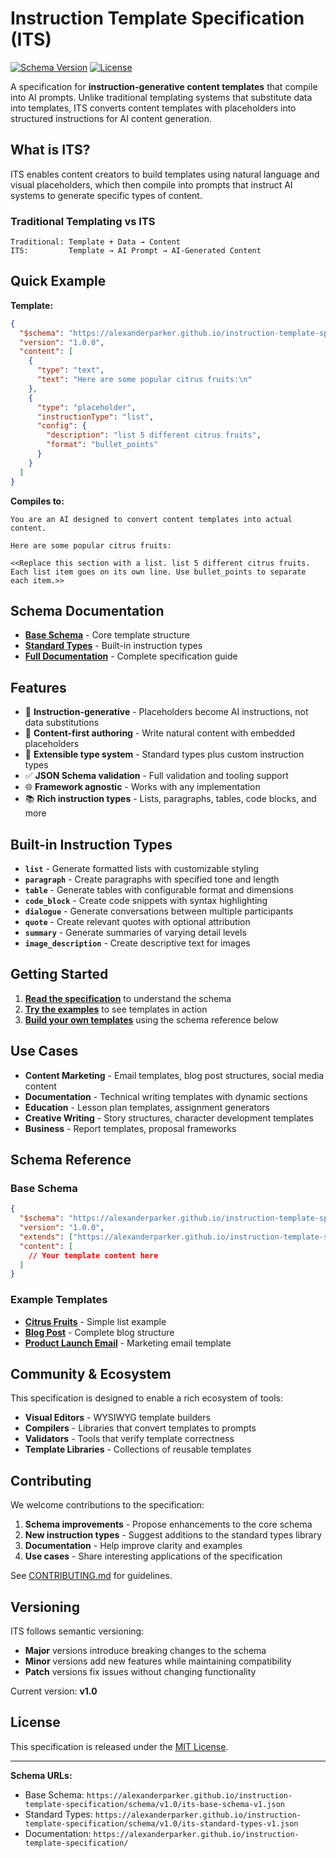 # Instruction Template Specification (ITS)

[![Schema Version](https://img.shields.io/badge/schema-v1.0-blue)](https://alexanderparker.github.io/instruction-template-specification/schema/v1.0/)
[![License](https://img.shields.io/badge/license-MIT-green)](LICENSE)

A specification for **instruction-generative content templates** that compile into AI prompts. Unlike traditional templating systems that substitute data into templates, ITS converts content templates with placeholders into structured instructions for AI content generation.

## What is ITS?

ITS enables content creators to build templates using natural language and visual placeholders, which then compile into prompts that instruct AI systems to generate specific types of content.

### Traditional Templating vs ITS

```
Traditional: Template + Data → Content
ITS:         Template → AI Prompt → AI-Generated Content
```

## Quick Example

**Template:**

```json
{
  "$schema": "https://alexanderparker.github.io/instruction-template-specification/schema/v1.0/its-base-schema-v1.json",
  "version": "1.0.0",
  "content": [
    {
      "type": "text",
      "text": "Here are some popular citrus fruits:\n"
    },
    {
      "type": "placeholder",
      "instructionType": "list",
      "config": {
        "description": "list 5 different citrus fruits",
        "format": "bullet_points"
      }
    }
  ]
}
```

**Compiles to:**

```
You are an AI designed to convert content templates into actual content.

Here are some popular citrus fruits:

<<Replace this section with a list. list 5 different citrus fruits. Each list item goes on its own line. Use bullet_points to separate each item.>>
```

## Schema Documentation

- **[Base Schema](https://alexanderparker.github.io/instruction-template-specification/schema/v1.0/its-base-schema-v1.json)** - Core template structure
- **[Standard Types](https://alexanderparker.github.io/instruction-template-specification/schema/v1.0/its-standard-types-v1.json)** - Built-in instruction types
- **[Full Documentation](https://alexanderparker.github.io/instruction-template-specification/)** - Complete specification guide

## Features

- 🎯 **Instruction-generative** - Placeholders become AI instructions, not data substitutions
- 📝 **Content-first authoring** - Write natural content with embedded placeholders
- 🔧 **Extensible type system** - Standard types plus custom instruction types
- ✅ **JSON Schema validation** - Full validation and tooling support
- 🌐 **Framework agnostic** - Works with any implementation
- 📚 **Rich instruction types** - Lists, paragraphs, tables, code blocks, and more

## Built-in Instruction Types

- **`list`** - Generate formatted lists with customizable styling
- **`paragraph`** - Create paragraphs with specified tone and length
- **`table`** - Generate tables with configurable format and dimensions
- **`code_block`** - Create code snippets with syntax highlighting
- **`dialogue`** - Generate conversations between multiple participants
- **`quote`** - Create relevant quotes with optional attribution
- **`summary`** - Generate summaries of varying detail levels
- **`image_description`** - Create descriptive text for images

## Getting Started

1. **[Read the specification](https://alexanderparker.github.io/instruction-template-specification/)** to understand the schema
2. **[Try the examples](https://alexanderparker.github.io/instruction-template-specification/examples/citrus-fruits.json)** to see templates in action
3. **[Build your own templates](#schema-reference)** using the schema reference below

## Use Cases

- **Content Marketing** - Email templates, blog post structures, social media content
- **Documentation** - Technical writing templates with dynamic sections
- **Education** - Lesson plan templates, assignment generators
- **Creative Writing** - Story structures, character development templates
- **Business** - Report templates, proposal frameworks

## Schema Reference

### Base Schema

```json
{
  "$schema": "https://alexanderparker.github.io/instruction-template-specification/schema/v1.0/its-base-schema-v1.json",
  "version": "1.0.0",
  "extends": ["https://alexanderparker.github.io/instruction-template-specification/schema/v1.0/its-standard-types-v1.json"],
  "content": [
    // Your template content here
  ]
}
```

### Example Templates

- **[Citrus Fruits](https://alexanderparker.github.io/instruction-template-specification/examples/citrus-fruits.json)** - Simple list example
- **[Blog Post](https://alexanderparker.github.io/instruction-template-specification/examples/blog-post-template.json)** - Complete blog structure
- **[Product Launch Email](https://alexanderparker.github.io/instruction-template-specification/examples/product-launch-email.json)** - Marketing email template

## Community & Ecosystem

This specification is designed to enable a rich ecosystem of tools:

- **Visual Editors** - WYSIWYG template builders
- **Compilers** - Libraries that convert templates to prompts
- **Validators** - Tools that verify template correctness
- **Template Libraries** - Collections of reusable templates

## Contributing

We welcome contributions to the specification:

1. **Schema improvements** - Propose enhancements to the core schema
2. **New instruction types** - Suggest additions to the standard types library
3. **Documentation** - Help improve clarity and examples
4. **Use cases** - Share interesting applications of the specification

See [CONTRIBUTING.md](CONTRIBUTING.md) for guidelines.

## Versioning

ITS follows semantic versioning:

- **Major** versions introduce breaking changes to the schema
- **Minor** versions add new features while maintaining compatibility
- **Patch** versions fix issues without changing functionality

Current version: **v1.0**

## License

This specification is released under the [MIT License](LICENSE).

---

**Schema URLs:**

- Base Schema: `https://alexanderparker.github.io/instruction-template-specification/schema/v1.0/its-base-schema-v1.json`
- Standard Types: `https://alexanderparker.github.io/instruction-template-specification/schema/v1.0/its-standard-types-v1.json`
- Documentation: `https://alexanderparker.github.io/instruction-template-specification/`
